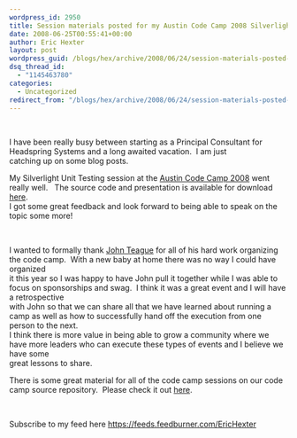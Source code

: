 ```yaml
---
wordpress_id: 2950
title: Session materials posted for my Austin Code Camp 2008 Silverlight 2 Unit Testing session
date: 2008-06-25T00:55:41+00:00
author: Eric Hexter
layout: post
wordpress_guid: /blogs/hex/archive/2008/06/24/session-materials-posted-for-my-austin-code-camp-2008-silverlight-2-unit-testing-session.aspx
dsq_thread_id:
  - "1145463780"
categories:
  - Uncategorized
redirect_from: "/blogs/hex/archive/2008/06/24/session-materials-posted-for-my-austin-code-camp-2008-silverlight-2-unit-testing-session.aspx/"
---
```

&nbsp;

I have been really busy between starting as a Principal Consultant for Headspring Systems and a long awaited vacation.&nbsp; I am just   
catching up on some blog posts. 

My Silverlight Unit Testing session at the <a href="http://austincodecamp.com/" target="_blank">Austin Code Camp 2008</a> went really well.&nbsp;&nbsp; The source code and presentation is available for download <a href="http://code.google.com/p/austincodecamp08/downloads/detail?name=SilverlightUnitTesting.zip&can=2&q=#makechanges" target="_blank">here</a>.   
I got some great feedback and look forward to being able to speak on the topic some more!

&nbsp;

I wanted to formally thank <a href="http://www.lostechies.com/blogs/johnteague/" target="_blank">John Teague</a> for all of his hard work organizing the code camp.&nbsp; With a new baby at home there was no way I could have organized   
it this year so I was happy to have John pull it together while I was able to focus on sponsorships and swag.&nbsp; I think it was a great event and I will have a retrospective   
with John so that we can share all that we have learned about running a camp as well as how to successfully hand off the execution from one person to the next.   
I think there is more value in being able to grow a community where we have more leaders who can execute these types of events and I believe we have some   
great lessons to share.

There is some great material for all of the code camp sessions on our code camp source repository.&nbsp; Please check it out <a href="http://code.google.com/p/austincodecamp08/downloads/list" target="_blank">here</a>.

&nbsp;

Subscribe to my feed here <https://feeds.feedburner.com/EricHexter>